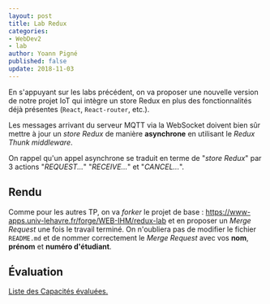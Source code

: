 ```yaml
---
layout: post
title: Lab Redux
categories:
- WebDev2
- lab
author: Yoann Pigné
published: false
update: 2018-11-03
---
```


En s'appuyant sur les labs précédent, on va proposer une nouvelle version de notre projet IoT qui intègre un store Redux en plus des fonctionnalités déjà présentes (`React`, `React-router`, etc.).

Les messages arrivant du serveur MQTT via la WebSocket doivent bien sûr mettre à jour un *store Redux* de manière **asynchrone** en utilisant le *Redux Thunk middleware*.

On rappel qu'un appel asynchrone se traduit en terme de "*store Redux*" par 3 actions "*REQUEST...*" "*RECEIVE...*" et "*CANCEL...*".

## Rendu

Comme pour les autres TP, on va *forker* le projet de base : <https://www-apps.univ-lehavre.fr/forge/WEB-IHM/redux-lab> et en proposer un *Merge Request* une fois le travail terminé. On n'oubliera pas de modifier le fichier `README.md` et de nommer correctement le *Merge Request* avec vos **nom**, **prénom** et **numéro d'étudiant**.


## Évaluation

[Liste des Capacités évaluées.](/teaching/WebDev2#redux)

